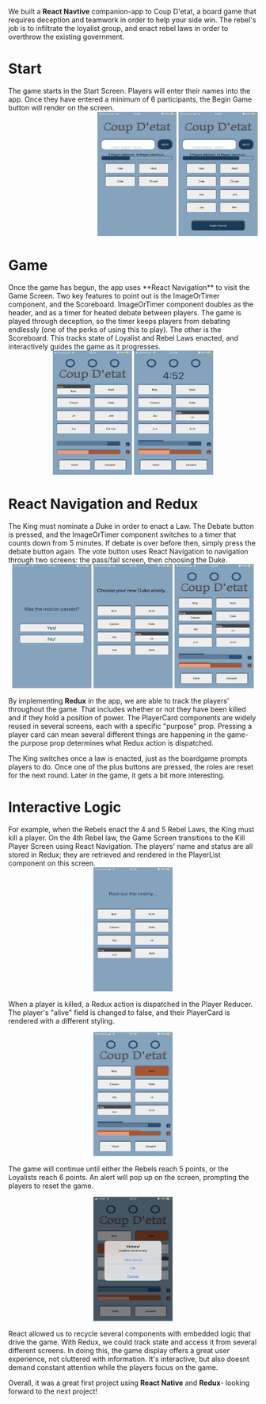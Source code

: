 We built a **React Navtive** companion-app to Coup D'etat, a board game that requires deception and teamwork in order to help your side win. The rebel's job is to infiltrate the loyalist group, and enact rebel laws in order to overthrow the existing government.

<h1>Start</h1>
The game starts in the Start Screen. Players will enter their names into the app. Once they have entered a minimum of 6 participants, the Begin Game button will render on the screen.

<div align="right">
    <img src= "/imagefolder/startscreen.jpg"  width="160" height="250" > <img src= "/imagefolder/startscreen2.jpg" width="160" height="250" > 
</div>

<h1>Game</h1>
Once the game has begun, the app uses **React Navigation** to visit the Game Screen. Two key features to point out is the ImageOrTimer component, and the Scoreboard. ImageOrTimer component doubles as the header, and as a timer for heated debate between players. The game is played through deception, so the timer keeps players from debating endlessly (one of the perks of using this to play). The other is the Scoreboard. This tracks state of Loyalist and Rebel Laws enacted, and interactively guides the game as it progresses.

<div align="center">
    <img src= "/imagefolder/gamescreen1.jpg" width="160" height="250" > <img src= "/imagefolder/gamescreentimer.jpg" width="160" height="250" >
</div>

<h1>React Navigation and Redux</h1>
The King must nominate a Duke in order to enact a Law. The Debate button is pressed, and the ImageOrTimer component switches to a timer that counts down from 5 minutes. If debate is over before then, simply press the debate button again. The vote button uses React Navigation to navigation through two screens: the pass/fail screen, then choosing the Duke.

<div align="center">
    <img src= "/imagefolder/motionpassed.jpg" width="160" height="250" > <img src= "/imagefolder/chooseduke.jpg" width="160" height="250" > <img src= "/imagefolder/gamescreenduke.jpg" width="160" height="250" >
</div>

By implementing **Redux** in the app, we are able to track the players' throughout the game. That includes whether or not they have been killed and if they hold a position of power. The PlayerCard components are widely reused in several screens, each with a specific "purpose" prop. Pressing a player card can mean several different things are happening in the game- the purpose prop determines what Redux action is dispatched.

The King switches once a law is enacted, just as the boardgame prompts players to do. Once one of the plus buttons are pressed, the roles are reset for the next round. Later in the game, it gets a bit more interesting.

<h1>Interactive Logic</h1>
For example, when the Rebels enact the 4 and 5 Rebel Laws, the King must kill a player. On the 4th Rebel law, the Game Screen transitions to the Kill Player Screen using React Navigation. The players' name and status are all stored in Redux; they are retrieved and rendered in the PlayerList component on this screen.

<div align="center">
    <img src= "/imagefolder/killscreen.jpg" width="160" height="250" >
</div>

When a player is killed, a Redux action is dispatched in the Player Reducer. The player's "alive" field is changed to false, and their PlayerCard is rendered with a different styling.

<div align="center">
   <img src= "/imagefolder/deadplayer.jpg" width="160" height="250" >
</div>

The game will continue until either the Rebels reach 5 points, or the Loyalists reach 6 points. An alert will pop up on the screen, prompting the players to reset the game.

<div align="center">
   <img src= "/imagefolder/gameover.jpg" width="160" height="250" >
</div>

React allowed us to recycle several components with embedded logic that drive the game. With Redux, we could track state and access it from several different screens. In doing this, the game display offers a great user experience, not cluttered with information. It's interactive, but also doesnt demand constant attention while the players focus on the game.

Overall, it was a great first project using **React Native** and **Redux**- looking forward to the next project!
